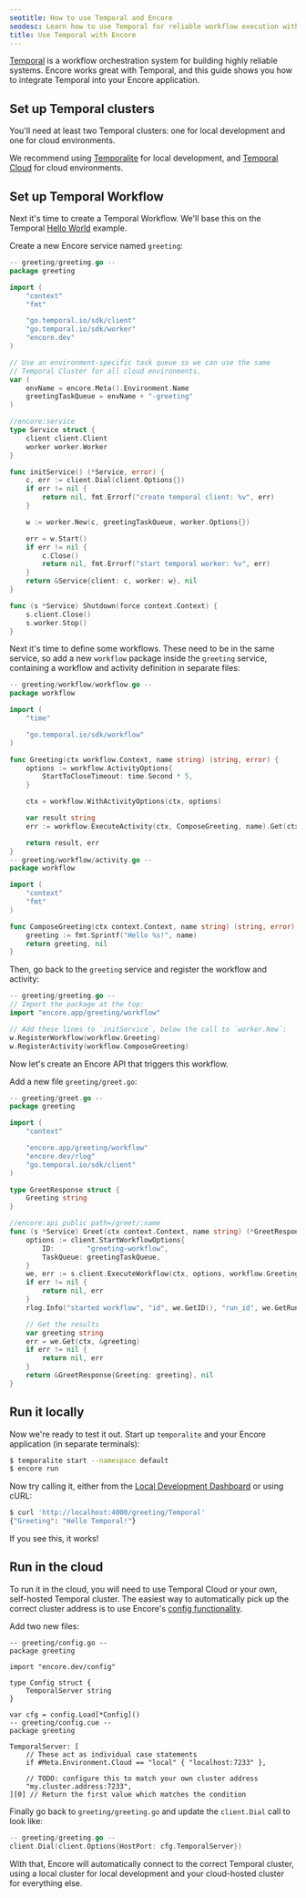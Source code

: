 ```yaml
---
seotitle: How to use Temporal and Encore
seodesc: Learn how to use Temporal for reliable workflow execution with Encore.
title: Use Temporal with Encore
---
```


[Temporal](https://temporal.io) is a workflow orchestration system for building highly reliable systems.
Encore works great with Temporal, and this guide shows you how to integrate Temporal into your Encore application.

## Set up Temporal clusters
You'll need at least two Temporal clusters: one for local development and one for cloud environments.

We recommend using [Temporalite](https://github.com/temporalio/temporalite) for local development,
and [Temporal Cloud](https://temporal.io/cloud) for cloud environments. 

## Set up Temporal Workflow

Next it's time to create a Temporal Workflow. We'll base this on the Temporal [Hello World](https://learn.temporal.io/getting_started/go/hello_world_in_go/)
example.

Create a new Encore service named `greeting`:

```go
-- greeting/greeting.go --
package greeting

import (
	"context"
	"fmt"

	"go.temporal.io/sdk/client"
	"go.temporal.io/sdk/worker"
	"encore.dev"
)

// Use an environment-specific task queue so we can use the same
// Temporal Cluster for all cloud environments.
var (
    envName = encore.Meta().Environment.Name
    greetingTaskQueue = envName + "-greeting"
)

//encore:service
type Service struct {
	client client.Client
	worker worker.Worker
}

func initService() (*Service, error) {
	c, err := client.Dial(client.Options{})
	if err != nil {
		return nil, fmt.Errorf("create temporal client: %v", err)
	}

	w := worker.New(c, greetingTaskQueue, worker.Options{})

	err = w.Start()
	if err != nil {
		c.Close()
		return nil, fmt.Errorf("start temporal worker: %v", err)
	}
	return &Service{client: c, worker: w}, nil
}

func (s *Service) Shutdown(force context.Context) {
	s.client.Close()
	s.worker.Stop()
}
```

Next it's time to define some workflows. These need to be in the same service,
so add a new `workflow` package inside the `greeting` service, containing
a workflow and activity definition in separate files:

```go
-- greeting/workflow/workflow.go --
package workflow

import (
	"time"

	"go.temporal.io/sdk/workflow"
)

func Greeting(ctx workflow.Context, name string) (string, error) {
    options := workflow.ActivityOptions{
        StartToCloseTimeout: time.Second * 5,
    }

    ctx = workflow.WithActivityOptions(ctx, options)

    var result string
    err := workflow.ExecuteActivity(ctx, ComposeGreeting, name).Get(ctx, &result)

    return result, err
}
-- greeting/workflow/activity.go --
package workflow

import (
	"context"
	"fmt"
)

func ComposeGreeting(ctx context.Context, name string) (string, error) {
    greeting := fmt.Sprintf("Hello %s!", name)
    return greeting, nil
}
```

Then, go back to the `greeting` service and register the workflow and activity:

```go
-- greeting/greeting.go --
// Import the package at the top:
import "encore.app/greeting/workflow"

// Add these lines to `initService`, below the call to `worker.New`:
w.RegisterWorkflow(workflow.Greeting)
w.RegisterActivity(workflow.ComposeGreeting)
```

Now let's create an Encore API that triggers this workflow.

Add a new file `greeting/greet.go`:

```go
-- greeting/greet.go --
package greeting

import (
	"context"

	"encore.app/greeting/workflow"
	"encore.dev/rlog"
	"go.temporal.io/sdk/client"
)

type GreetResponse struct {
    Greeting string
}

//encore:api public path=/greet/:name
func (s *Service) Greet(ctx context.Context, name string) (*GreetResponse, error) {
    options := client.StartWorkflowOptions{
        ID:        "greeting-workflow",
        TaskQueue: greetingTaskQueue,
    }
    we, err := s.client.ExecuteWorkflow(ctx, options, workflow.Greeting, name)
    if err != nil {
        return nil, err
    }
    rlog.Info("started workflow", "id", we.GetID(), "run_id", we.GetRunID())

    // Get the results
    var greeting string
    err = we.Get(ctx, &greeting)
    if err != nil {
        return nil, err
    }
    return &GreetResponse{Greeting: greeting}, nil
}
```

## Run it locally

Now we're ready to test it out. Start up `temporalite` and your Encore application (in separate terminals):

```bash
$ temporalite start --namespace default
$ encore run
```

Now try calling it, either from the [Local Development Dashboard](/docs/observability/dev-dash) or using cURL:

```bash
$ curl 'http://localhost:4000/greeting/Temporal'
{"Greeting": "Hello Temporal!"}
```

If you see this, it works!

## Run in the cloud

To run it in the cloud, you will need to use Temporal Cloud or your own, self-hosted Temporal cluster.
The easiest way to automatically pick up the correct cluster address is to use Encore's [config functionality](/docs/develop/config).

Add two new files:
```
-- greeting/config.go --
package greeting

import "encore.dev/config"

type Config struct {
    TemporalServer string
}

var cfg = config.Load[*Config]()
-- greeting/config.cue --
package greeting

TemporalServer: [
	// These act as individual case statements
    if #Meta.Environment.Cloud == "local" { "localhost:7233" },

    // TODO: configure this to match your own cluster address
    "my.cluster.address:7233",
][0] // Return the first value which matches the condition
```

Finally go back to `greeting/greeting.go` and update the `client.Dial` call to look like:

```go
-- greeting/greeting.go --
client.Dial(client.Options{HostPort: cfg.TemporalServer})
```

With that, Encore will automatically connect to the correct Temporal cluster, using a local cluster
for local development and your cloud-hosted cluster for everything else.
